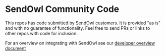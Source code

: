 # SendOwl Community Code
This repos has code submitted by SendOwl customers.  It is provided "as is" and with no guarantee of functionality.  Feel free to send PRs or links to other repos with code for inclusion.

For an overview on integrating with SendOwl see our [developer overview document](https://help.sendowl.com/help/article/link/developer-overview-custom-integrations)
